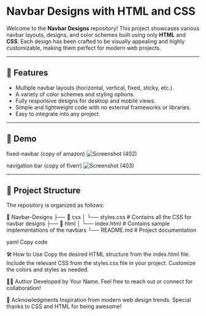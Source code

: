 # Navbar Designs with HTML and CSS

Welcome to the **Navbar Designs** repository! This project showcases various navbar layouts, designs, and color schemes built using only **HTML** and **CSS**. Each design has been crafted to be visually appealing and highly customizable, making them perfect for modern web projects.

---


## 🚀 Features

- Multiple navbar layouts (horizontal, vertical, fixed, sticky, etc.).
- A variety of color schemes and styling options.
- Fully responsive designs for desktop and mobile views.
- Simple and lightweight code with no external frameworks or libraries.
- Easy to integrate into any project.

---

## 🎨 Demo

fixed-navbar (copy of amazon)
![Screenshot (402)](https://github.com/user-attachments/assets/46ac0c5f-a38e-4604-837b-47e4fc81b3cb)

navigation bar (copy of fiverr)
![Screenshot (403)](https://github.com/user-attachments/assets/d3bbe3a2-0328-4ffc-816b-90d2d72d9839)



---

## 📁 Project Structure

The repository is organized as follows:

📂 Navbar-Designs ├── 📁 css │ └── styles.css # Contains all the CSS for navbar designs ├── 📁 html │ └── index.html # Contains sample implementations of the navbars └── README.md # Project documentation

yaml
Copy code



🛠️ How to Use
Copy the desired HTML structure from the index.html file.
Include the relevant CSS from the styles.css file in your project.
Customize the colors and styles as needed.

👩‍💻 Author
Developed by Your Name.
Feel free to reach out or connect for collaboration!

🙌 Acknowledgments
Inspiration from modern web design trends.
Special thanks to CSS and HTML for being awesome!



